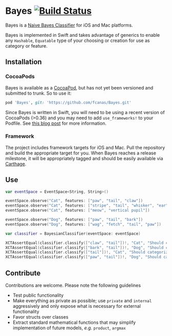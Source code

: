 # Bayes [![Build Status](https://travis-ci.org/fcanas/Bayes.svg?branch=master)](https://travis-ci.org/fcanas/Bayes)

Bayes is a [Naive Bayes Classifier](http://en.wikipedia.org/wiki/Naive_Bayes_classifier) for iOS and Mac platforms.

Bayes is implemented in Swift and takes advantage of generics to enable any `Hashable`, `Equatable` type of your choosing or creation for use as category or feature.

## Installation

### CocoaPods

Bayes is available as a [CocoaPod](http://cocoapods.org), but has not yet been versioned and submitted to trunk. So to use it:
```ruby
pod 'Bayes', git: 'https://github.com/fcanas/Bayes.git'
```

Since Bayes is written in Swift, you will need to be using a recent version of CocoaPods (>0.36) and you may need to add `use_frameworks!` to your Podfile. See [this blog post](http://blog.cocoapods.org/CocoaPods-0.36/) for more information.

### Framework

The project includes framework targets for iOS and Mac. Pull the repository and build the appropriate target for you.
When Bayes reaches a release milestone, it will be appropriately tagged and should be easily available via [Carthage](https://github.com/Carthage/Carthage).

## Use

```swift
var eventSpace = EventSpace<String, String>()

eventSpace.observe("Cat", features: ["paw", "tail", "claw"])
eventSpace.observe("Cat", features: ["stripe", "tail", "whisker", "ear"])
eventSpace.observe("Cat", features: ["meow", "vertical pupil"])

eventSpace.observe("Dog", features: ["paw", "tail", "bark"])
eventSpace.observe("Dog", features: ["wag", "fetch", "tail", "paw"])

var classifier = BayesianClassifier(eventSpace: eventSpace)

XCTAssertEqual(classifier.classify(["claw", "tail"])!, "Cat", "Should categorize as Cat, due to claw")
XCTAssertEqual(classifier.classify(["bark", "tail"])!, "Dog", "Should categorize as Dog, due to bark")
XCTAssertEqual(classifier.classify(["tail"])!, "Cat", "Should categorize as Cat, due to base rate")
XCTAssertEqual(classifier.classify(["paw", "tail"])!, "Dog", "Should categorize as Dog, due to prevalence of paw")
```

## Contribute

Contributions are welcome. Please note the following guidelines

* Test public functionality
* Make everything as private as possible; use `private` and `internal` aggressively and only expose what is necessary for external functionality
* Favor structs over classes
* Extract standard mathematical functions that may simplify implementation of future models, _e.g._ `product`, `argmax`
